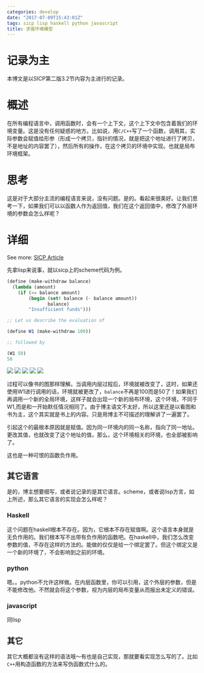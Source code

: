 ```yaml
---
categories: develop
date: "2017-07-09T15:43:01Z"
tags: sicp lisp haskell python javascript
title: 求值环境模型
---
```

# 记录为主
本博文是以SICP第二版3.2节内容为主进行的记录。
<!--more-->

# 概述
在所有编程语言中，调用函数时，会有一个上下文，这个上下文中包含着我们的环境变量。这是没有任何疑惑的地方。比如说，用`C/C++`写了一个函数，调用其，实际参数会赋值给形参（形成一个拷贝，指针的情况，就是把这个地址进行了拷贝，不是地址的内容罢了），然后所有的操作，在这个拷贝的环境中实现。也就是局布环境框架。

# 思考
这是对于大部分主流的编程语言来说，没有问题。是的。看起来很美好。让我们思考一下，如果我们可以以函数人作为返回值，我们在这个返回值中，修改了外层环境的参数会怎么样呢？

# 详细
See more: [SICP Article](https://mitpress.mit.edu/sicp/full-text/book/book-Z-H-21.html#%_sec_3.2.3)

先拿lisp来说事，就以sicp上的scheme代码为例。

```scheme
(define (make-withdraw balance)
  (lambda (amount)
    (if (>= balance amount)
        (begin (set! balance (- balance amount))
               balance)
        "Insufficient funds")))

;; Let us describe the evaluation of

(define W1 (make-withdraw 100))

;; followed by

(W1 50)
50
```

![](https://mitpress.mit.edu/sicp/full-text/book/ch3-Z-G-7.gif)
![](https://mitpress.mit.edu/sicp/full-text/book/ch3-Z-G-8.gif)
![](https://mitpress.mit.edu/sicp/full-text/book/ch3-Z-G-9.gif)
![](https://mitpress.mit.edu/sicp/full-text/book/ch3-Z-G-10.gif)
![](https://mitpress.mit.edu/sicp/full-text/book/ch3-Z-G-11.gif)

过程可以像书的图那样理解。当调用内层过程后，环境就被改变了，这时，如果还使用W1进行调用的话，环境就被更改了，`balance`不再是100而是50了！如果我们再调用一个新的全局环境，这样子就会出现一个新的局布环境，这个环境，不同于W1,而是和一开始默任情况相同了。由于博主语文不太好，所以这里还是以看图和书为主，这个其实就是书上的内容。只是用博主不可描述的理解讲了一遍罢了。

引起这个的最根本原因就是赋值。因为同一环境内的同一名称，指向了同一地址。更改其值，也就改变了这个地址的值，那么，这个环境相关的环境，也全部被影响了。

这也是一种可恨的函数负作用。

## 其它语言
是的，博主想要细写，或者说记录的是其它语言。scheme，或者说lisp方言，如上所述，那么其它语言的实现会怎么样呢？

### Haskell
这个问题在haskell根本不存在。因为，它根本不存在赋值啊。这个语言本身就是无负作用的。我们根本写不出带有负作用的函数吧。在haskell中，我们怎么改变参数的值，不存在这样的方法的。能做的仅仅是给一个绑定罢了。但这个绑定又是一个新的环境了，不会影响到之前的环境。

### python
嗯。。python不允许这样做。在内层函数里，你可以引用，这个外层的参数，但是不能修改他。不然就会将这个参数，视为内层的局布变量从而报出未定义的错误。

### javascript
同lisp

## 其它
其它大概都没有这样的语法哦〜有也是自己实现，那就要看实现怎么写的了。比如`C++`用构造函数的方法来写伪函数式什么的。



